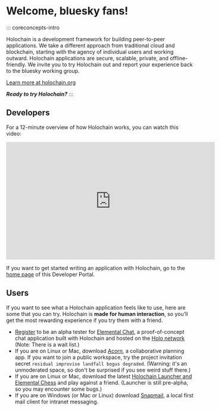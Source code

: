 # Welcome, bluesky fans!

::: coreconcepts-intro

Holochain is a development framework for building peer-to-peer applications. We take a different approach from traditional cloud and blockchain, starting with the agency of individual users and working outward. Holochain applications are secure, scalable, private, and offline-friendly. We invite you to try Holochain out and report your experience back to the bluesky working group.

[Learn more at holochain.org](https://holochain.org/)

**_Ready to try Holochain?_**
:::

## Developers

For a 12-minute overview of how Holochain works, you can watch this video:

<iframe width="560" height="315" src="https://www.youtube.com/embed/EUfyHNGvnDo" title="YouTube video player" frameborder="0" allow="accelerometer; autoplay; clipboard-write; encrypted-media; gyroscope; picture-in-picture" allowfullscreen></iframe>

If you want to get started writing an application with Holochain, go to the [home page](/) of this Developer Portal.

## Users

If you want to see what a Holochain application feels like to use, here are some that you can try. Holochain is **made for human interaction**, so you'll get the most rewarding experience if you try them with a friend.

* [Register](https://register.holo.host/elemental) to be an alpha tester for [Elemental Chat](https://elemental-chat.holo.host/), a proof-of-concept chat application built with Holochain and hosted on the [Holo network](https://holo.host) (Note: There is a wait list.)
* If you are on Linux or Mac, download [Acorn](https://github.com/h-be/acorn/releases/tag/v0.5.1-alpha), a collaborative planning app. If you want to join a public workspace, try the project invitation secret `residual improvise landfall bogus degraded`. (Warning: it's an unmoderated space, so don't be surprised if you see weird stuff there.)
* If you are on Linux or Mac, download the latest [Holochain Launcher and Elemental Chess](https://github.com/holochain/launcher/releases/) and play against a friend. (Launcher is still pre-alpha, so you may encounter some bugs.)
* If you are on Windows (or Mac or Linux) download [Snapmail](https://github.com/glassbeadsoftware/snapmail-release/releases/tag/v0.0.5), a local first mail client for intranet messaging.

